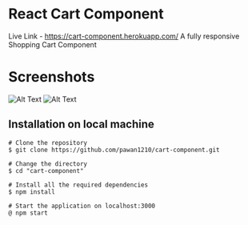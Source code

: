 # React Cart Component
Live Link - https://cart-component.herokuapp.com/
A fully responsive Shopping Cart Component

# Screenshots
![Alt Text](https://i.imgur.com/uCpeky3.png)
![Alt Text](https://i.imgur.com/scG81e6.png)


## Installation on local machine
```
# Clone the repository
$ git clone https://github.com/pawan1210/cart-component.git

# Change the directory 
$ cd "cart-component"

# Install all the required dependencies
$ npm install

# Start the application on localhost:3000
@ npm start
``` 

 
 

